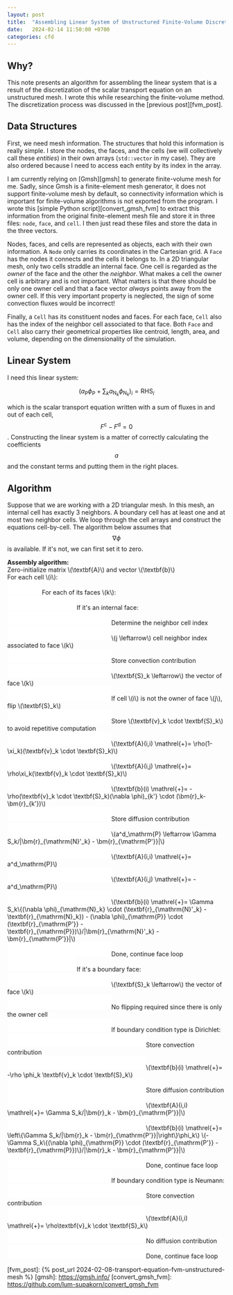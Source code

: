 ```yaml
---
layout: post
title:  "Assembling Linear System of Unstructured Finite-Volume Discretization"
date:   2024-02-14 11:50:00 +0700
categories: cfd
---
```

## Why?
This note presents an algorithm for assembling the linear system that is a result of the discretization of the scalar transport equation on an unstructured mesh. I wrote this while researching the finite-volume method. The discretization process was discussed in the [previous post][fvm_post].

## Data Structures
First, we need mesh information. The structures that hold this information is really simple. I store the nodes, the faces, and the cells (we will collectively call these *entities*) in their own arrays (`std::vector` in my case). They are also ordered because I need to access each entity by its index in the array.

I am currently relying on [Gmsh][gmsh] to generate finite-volume mesh for me. Sadly, since Gmsh is a finite-element mesh generator, it does not support finite-volume mesh by default, so connectivity information which is important for finite-volume algorithms is not exported from the program. I wrote this [simple Python script][convert_gmsh_fvm] to extract this information from the original finite-element mesh file and store it in three files: `node`, `face`, and `cell`. I then just read these files and store the data in the three vectors.

Nodes, faces, and cells are represented as objects, each with their own information. A `Node` only carries its coordinates in the Cartesian grid. A `Face` has the nodes it connects and the cells it belongs to. In a 2D triangular mesh, only two cells straddle an internal face. One cell is regarded as the *owner* of the face and the other the *neighbor*. What makes a cell the owner cell is arbitrary and is not important. What matters is that there should be only one owner cell and that a face vector *always* points away from the owner cell. If this very important property is neglected, the sign of some convection fluxes would be incorrect!

Finally, a `Cell` has its constituent nodes and faces. For each face, `Cell` also has the index of the neighbor cell associated to that face. Both `Face` and `Cell` also carry their geometrical properties like centroid, length, area, and volume, depending on the dimensionality of the simulation.

## Linear System
I need this linear system:

$$
\left(a_{\mathrm{P}}\phi_{\mathrm{P}} + \sum_k a_{\mathrm{N}_k}\phi_{\mathrm{N}_k}\right)_i = \mathrm{RHS}_i
$$

which is the scalar transport equation written with a sum of fluxes in and out of each cell, $$F^{\mathrm{c}} - F^{\mathrm{d}} = 0$$. Constructing the linear system is a matter of correctly calculating the coefficients $$a$$ and the constant terms and putting them in the right places.

## Algorithm
Suppose that we are working with a 2D triangular mesh. In this mesh, an internal cell has exactly 3 neighbors. A boundary cell has at least one and at most two neighbor cells. We loop through the cell arrays and construct the equations cell-by-cell. The algorithm below assumes that $$\nabla \phi$$ is available. If it's not, we can first set it to zero.

<div class="post-box green">
<b>Assembly algorithm:</b><br>
Zero-initialize matrix \(\textbf{A}\) and vector \(\textbf{b}\)<br>
For each cell \(i\):<br>
<img src="/images/indent.svg">For each of its faces \(k\):<br>
<img src="/images/indent2.svg">If it's an internal face:<br>
<img src="/images/indent3.svg"><span class="comment">Determine the neighbor cell index</span><br>
<img src="/images/indent3.svg">\(j \leftarrow\) cell neighbor index associated to face \(k\)<br>
<img src="/images/indent3.svg"><span class="comment">Store convection contribution</span><br>
<img src="/images/indent3.svg">\(\textbf{S}_k \leftarrow\) the vector of face \(k\)<br>
<img src="/images/indent3.svg">If cell \(i\) is not the owner of face \(j\), flip \(\textbf{S}_k\)<br>
<img src="/images/indent3.svg">Store \(\textbf{v}_k \cdot \textbf{S}_k\) to avoid repetitive computation<br>
<img src="/images/indent3.svg">\(\textbf{A}(i,i) \mathrel{+}= \rho(1-\xi_k)(\textbf{v}_k \cdot \textbf{S}_k)\)<br>
<img src="/images/indent3.svg">\(\textbf{A}(i,j) \mathrel{+}= \rho\xi_k(\textbf{v}_k \cdot \textbf{S}_k)\)<br>
<img src="/images/indent3.svg">\(\textbf{b}(i) \mathrel{+}= -\rho(\textbf{v}_k \cdot \textbf{S}_k)(\nabla \phi)_{k'} \cdot (\bm{r}_k-\bm{r}_{k'})\)<br>
<img src="/images/indent3.svg"><span class="comment">Store diffusion contribution</span><br>
<img src="/images/indent3.svg">\(a^d_\mathrm{P} \leftarrow \Gamma S_k/|\bm{r}_{\mathrm{N}'_k} - \bm{r}_{\mathrm{P'}}|\)<br>
<img src="/images/indent3.svg">\(\textbf{A}(i,i) \mathrel{+}= a^d_\mathrm{P}\)<br>
<img src="/images/indent3.svg">\(\textbf{A}(i,j) \mathrel{+}= -a^d_\mathrm{P}\)<br>
<img src="/images/indent3.svg">\(\textbf{b}(i) \mathrel{+}= \Gamma S_k\{(\nabla \phi)_{\mathrm{N}_k} \cdot (\textbf{r}_{\mathrm{N}'_k} - \textbf{r}_{\mathrm{N}_k}) - (\nabla \phi)_{\mathrm{P}} \cdot (\textbf{r}_{\mathrm{P'}} - \textbf{r}_{\mathrm{P}})\}/|\bm{r}_{\mathrm{N}'_k} - \bm{r}_{\mathrm{P'}}|\)<br>
<img src="/images/indent3.svg"><span class="comment">Done, continue face loop</span><br>
<img src="/images/indent2.svg">If it's a boundary face:<br>
<img src="/images/indent3.svg">\(\textbf{S}_k \leftarrow\) the vector of face \(k\)<br>
<img src="/images/indent3.svg">No flipping required since there is only the owner cell<br>
<img src="/images/indent3.svg">If boundary condition type is Dirichlet:<br>
<img src="/images/indent4.svg"><span class="comment">Store convection contribution</span><br>
<img src="/images/indent4.svg">\(\textbf{b}(i) \mathrel{+}= -\rho \phi_k \textbf{v}_k \cdot \textbf{S}_k\)<br>
<img src="/images/indent4.svg"><span class="comment">Store diffusion contribution</span><br>
<img src="/images/indent4.svg">\(\textbf{A}(i,i) \mathrel{+}= \Gamma S_k/|\bm{r}_k - \bm{r}_{\mathrm{P'}}|\)<br>
<img src="/images/indent4.svg">\(\textbf{b}(i) \mathrel{+}= \left\{\Gamma S_k/|\bm{r}_k - \bm{r}_{\mathrm{P'}}|\right\}\phi_k\) \(- \Gamma S_k\{(\nabla \phi)_{\mathrm{P}} \cdot (\textbf{r}_{\mathrm{P'}} - \textbf{r}_{\mathrm{P}})\}/|\bm{r}_k - \bm{r}_{\mathrm{P'}}|\)<br>
<img src="/images/indent4.svg"><span class="comment">Done, continue face loop</span><br>
<img src="/images/indent3.svg">If boundary condition type is Neumann:<br>
<img src="/images/indent4.svg"><span class="comment">Store convection contribution</span><br>
<img src="/images/indent4.svg">\(\textbf{A}(i,i) \mathrel{+}= \rho\textbf{v}_k \cdot \textbf{S}_k\)<br>
<img src="/images/indent4.svg"><span class="comment">No diffusion contribution</span><br>
<img src="/images/indent4.svg"><span class="comment">Done, continue face loop</span><br>
</div>

[fvm_post]: {% post_url 2024-02-08-transport-equation-fvm-unstructured-mesh %}
[gmsh]: https://gmsh.info/
[convert_gmsh_fvm]: https://github.com/lum-supakorn/convert_gmsh_fvm